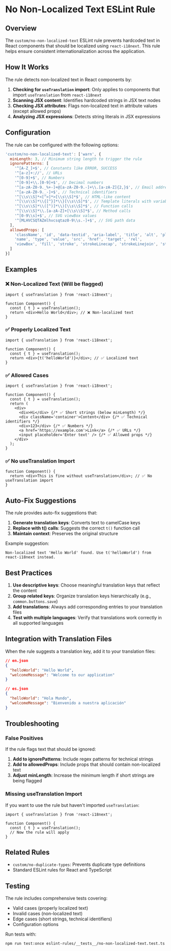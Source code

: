 # No Non-Localized Text ESLint Rule

## Overview

The `custom/no-non-localized-text` ESLint rule prevents hardcoded text in React components that should be localized using `react-i18next`. This rule helps ensure consistent internationalization across the application.

## How It Works

The rule detects non-localized text in React components by:

1. **Checking for `useTranslation` import**: Only applies to components that import `useTranslation` from `react-i18next`
2. **Scanning JSX content**: Identifies hardcoded strings in JSX text nodes
3. **Checking JSX attributes**: Flags non-localized text in attribute values (except allowed props)
4. **Analyzing JSX expressions**: Detects string literals in JSX expressions

## Configuration

The rule can be configured with the following options:

```javascript
'custom/no-non-localized-text': ['warn', {
  minLength: 3, // Minimum string length to trigger the rule
  ignorePatterns: [
    '^[A-Z_]+$', // Constants like ERROR, SUCCESS
    '^[a-z]+://', // URLs
    '^[0-9]+$', // Numbers
    '^[0-9]+\\.[0-9]+$', // Decimal numbers
    '^[a-zA-Z0-9._%+-]+@[a-zA-Z0-9.-]+\\.[a-zA-Z]{2,}$', // Email addresses
    '^[a-zA-Z0-9._-]+$', // Technical identifiers
    '^[\\s\\S]*<[^>]*>[\\s\\S]*$', // HTML-like content
    '^[\\s\\S]*\\{[^}]*\\}[\\s\\S]*$', // Template literals with variables
    '^[\\s\\S]*\\([^)]*\\)[\\s\\S]*$', // Function calls
    '^[\\s\\S]*\\.[a-zA-Z]+[\\s\\S]*$', // Method calls
    '^[0-9\\s]+$', // SVG viewBox values
    '^[MLHVCSQTAZmlhvcsqtaz0-9\\s.-]+$', // SVG path data
  ],
  allowedProps: [
    'className', 'id', 'data-testid', 'aria-label', 'title', 'alt', 'placeholder',
    'name', 'type', 'value', 'src', 'href', 'target', 'rel',
    'viewBox', 'fill', 'stroke', 'strokeLinecap', 'strokeLinejoin', 'strokeWidth', 'd'
  ]
}]
```

## Examples

### ❌ Non-Localized Text (Will be flagged)

```tsx
import { useTranslation } from 'react-i18next';

function Component() {
  const { t } = useTranslation();
  return <div>Hello World</div>; // ❌ Non-localized text
}
```

### ✅ Properly Localized Text

```tsx
import { useTranslation } from 'react-i18next';

function Component() {
  const { t } = useTranslation();
  return <div>{t('helloWorld')}</div>; // ✅ Localized text
}
```

### ✅ Allowed Cases

```tsx
import { useTranslation } from 'react-i18next';

function Component() {
  const { t } = useTranslation();
  return (
    <div>
      <div>Hi</div> {/* ✅ Short strings (below minLength) */}
      <div className='container'>Content</div> {/* ✅ Technical identifiers */}
      <div>123</div> {/* ✅ Numbers */}
      <a href='https://example.com'>Link</a> {/* ✅ URLs */}
      <input placeholder='Enter text' /> {/* ✅ Allowed props */}
    </div>
  );
}
```

### ✅ No useTranslation Import

```tsx
function Component() {
  return <div>This is fine without useTranslation</div>; // ✅ No useTranslation import
}
```

## Auto-Fix Suggestions

The rule provides auto-fix suggestions that:

1. **Generate translation keys**: Converts text to camelCase keys
2. **Replace with t() calls**: Suggests the correct `t()` function call
3. **Maintain context**: Preserves the original structure

Example suggestion:

```
Non-localized text 'Hello World' found. Use t('helloWorld') from react-i18next instead.
```

## Best Practices

1. **Use descriptive keys**: Choose meaningful translation keys that reflect the content
2. **Group related keys**: Organize translation keys hierarchically (e.g., `common.buttons.save`)
3. **Add translations**: Always add corresponding entries to your translation files
4. **Test with multiple languages**: Verify that translations work correctly in all supported languages

## Integration with Translation Files

When the rule suggests a translation key, add it to your translation files:

```json
// en.json
{
  "helloWorld": "Hello World",
  "welcomeMessage": "Welcome to our application"
}

// es.json
{
  "helloWorld": "Hola Mundo",
  "welcomeMessage": "Bienvenido a nuestra aplicación"
}
```

## Troubleshooting

### False Positives

If the rule flags text that should be ignored:

1. **Add to ignorePatterns**: Include regex patterns for technical strings
2. **Add to allowedProps**: Include props that should contain non-localized text
3. **Adjust minLength**: Increase the minimum length if short strings are being flagged

### Missing useTranslation Import

If you want to use the rule but haven't imported `useTranslation`:

```tsx
import { useTranslation } from 'react-i18next';

function Component() {
  const { t } = useTranslation();
  // Now the rule will apply
}
```

## Related Rules

- `custom/no-duplicate-types`: Prevents duplicate type definitions
- Standard ESLint rules for React and TypeScript

## Testing

The rule includes comprehensive tests covering:

- Valid cases (properly localized text)
- Invalid cases (non-localized text)
- Edge cases (short strings, technical identifiers)
- Configuration options

Run tests with:

```bash
npm run test:once eslint-rules/__tests__/no-non-localized-text.test.ts
```
